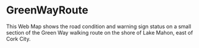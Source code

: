 # GreenWayRoute
This Web Map shows the road condition and warning sign status on a small section of the Green Way walking route on the shore of Lake Mahon, east of Cork City.
